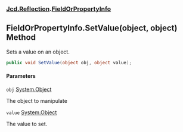 ### [Jcd.Reflection](Jcd.Reflection.md 'Jcd.Reflection').[FieldOrPropertyInfo](FieldOrPropertyInfo.md 'Jcd.Reflection.FieldOrPropertyInfo')

## FieldOrPropertyInfo.SetValue(object, object) Method

Sets a value on an object.

```csharp
public void SetValue(object obj, object value);
```

#### Parameters

<a name='Jcd.Reflection.FieldOrPropertyInfo.SetValue(object,object).obj'></a>

`obj` [System.Object](https://docs.microsoft.com/en-us/dotnet/api/System.Object 'System.Object')

The object to manipulate

<a name='Jcd.Reflection.FieldOrPropertyInfo.SetValue(object,object).value'></a>

`value` [System.Object](https://docs.microsoft.com/en-us/dotnet/api/System.Object 'System.Object')

The value to set.